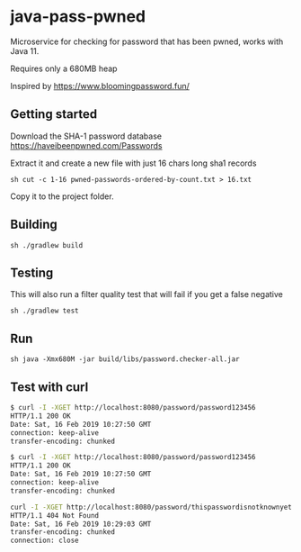 # java-pass-pwned
Microservice for checking for password that has been pwned, works with Java 11.

Requires only a 680MB heap

Inspired by https://www.bloomingpassword.fun/

## Getting started
Download the SHA-1 password database https://haveibeenpwned.com/Passwords

Extract it and create a new file with just 16 chars long sha1 records

`sh cut -c 1-16 pwned-passwords-ordered-by-count.txt > 16.txt`

Copy it to the project folder.

## Building
```sh ./gradlew build```

## Testing
This will also run a filter quality test that will fail if you get a false negative

```sh ./gradlew test```

## Run
```sh java -Xmx680M -jar build/libs/password.checker-all.jar```

## Test with curl
```sh
$ curl -I -XGET http://localhost:8080/password/password123456
HTTP/1.1 200 OK
Date: Sat, 16 Feb 2019 10:27:50 GMT
connection: keep-alive
transfer-encoding: chunked
```

```sh
$ curl -I -XGET http://localhost:8080/password/password123456
HTTP/1.1 200 OK
Date: Sat, 16 Feb 2019 10:27:50 GMT
connection: keep-alive
transfer-encoding: chunked
```

```sh
curl -I -XGET http://localhost:8080/password/thispasswordisnotknownyet
HTTP/1.1 404 Not Found
Date: Sat, 16 Feb 2019 10:29:03 GMT
transfer-encoding: chunked
connection: close
```